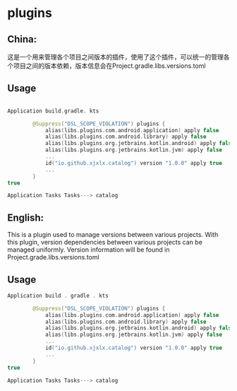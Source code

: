 # plugins

## China:

这是一个用来管理各个项目之间版本的插件，使用了这个插件，可以统一的管理各个项目之间的版本依赖，版本信息会在Project.gradle.libs.versions.toml

Usage
--------

```kotlin

Application build.gradle. kts

        @Suppress("DSL_SCOPE_VIOLATION") plugins {
            alias(libs.plugins.com.android.application) apply false
            alias(libs.plugins.com.android.library) apply false
            alias(libs.plugins.org.jetbrains.kotlin.android) apply false
            alias(libs.plugins.org.jetbrains.kotlin.jvm) apply false
            ...
            id("io.github.xjxlx.catalog") version "1.0.0" apply true
            ...
        }
true

Application Tasks Tasks---> catalog 
```

## English:

This is a plugin used to manage versions between various projects. With this plugin, version
dependencies between various projects can be managed uniformly. Version information will be found in
Project.grade.libs.versions.toml


Usage
--------

```kotlin
Application build . gradle . kts

        @Suppress("DSL_SCOPE_VIOLATION") plugins {
            alias(libs.plugins.com.android.application) apply false
            alias(libs.plugins.com.android.library) apply false
            alias(libs.plugins.org.jetbrains.kotlin.android) apply false
            alias(libs.plugins.org.jetbrains.kotlin.jvm) apply false
            ...
            id("io.github.xjxlx.catalog") version "1.0.0" apply true
            ...
        }
true

Application Tasks Tasks---> catalog 
```
